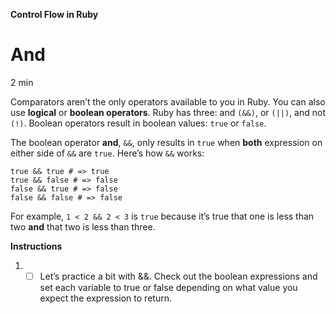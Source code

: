 **Control Flow in Ruby**

# And

2 min

Comparators aren’t the only operators available to you in Ruby. You can also use **logical** or **boolean operators**. Ruby has three: and ```(&&)```, or ```(||)```, and not ```(!)```. Boolean operators result in boolean values: ```true``` or ```false```.

The boolean operator **and**, ```&&```, only results in ```true``` when **both** expression on either side of ```&&``` are ```true```. Here’s how ```&&``` works:

```
true && true # => true
true && false # => false
false && true # => false
false && false # => false
```

For example, ```1 < 2 && 2 < 3``` is ```true``` because it’s true that one is less than two **and** that two is less than three.

**Instructions**

1.
    - [ ] Let’s practice a bit with &&. Check out the boolean expressions and set each variable to true or false depending on what value you expect the expression to return.